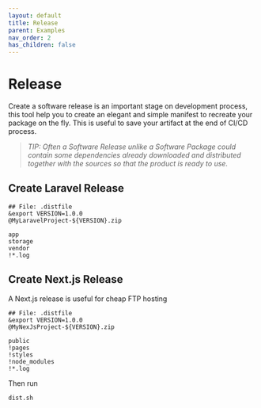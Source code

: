 ```yaml
---
layout: default
title: Release
parent: Examples
nav_order: 2
has_children: false
---
```


# Release

Create a software release is an important stage on development process, this tool help you to create an elegant and simple manifest to recreate your package on the fly. This is useful to save your artifact at the end of CI/CD process.

> _TIP: Often a Software Release unlike a Software Package could contain some dependencies already downloaded and distributed together with the sources so that the product is ready to use._

## Create Laravel Release

```shell
## File: .distfile
&export VERSION=1.0.0
@MyLaravelProject-${VERSION}.zip

app
storage
vendor
!*.log
```

## Create Next.js Release

A Next.js release is useful for cheap FTP hosting

```shell
## File: .distfile
&export VERSION=1.0.0
@MyNexJsProject-${VERSION}.zip

public
!pages
!styles
!node_modules
!*.log
```

Then run

```shell
dist.sh
```
